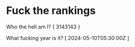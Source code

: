 # Fuck the rankings

Who the hell am I?
{ 3143143 }

What fucking year is it?
[ 2024-05-10T05:30:00Z ]
